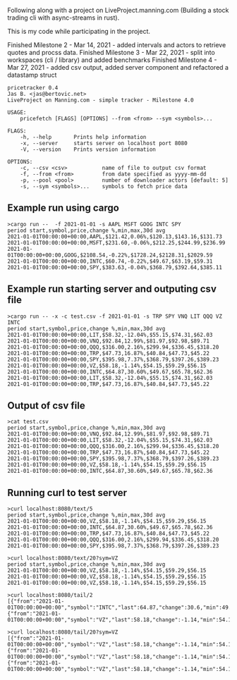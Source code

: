 Following along with a project on LiveProject.manning.com (Building a stock trading cli with async-streams in rust).

This is my code while participating in the project.

Finished Milestone 2 - Mar 14, 2021 - added intervals and actors to retrieve quotes and procss data.
Finished Milestone 3 - Mar 22, 2021 - split into workspaces (cli / library) and added benchmarks
Finished Milestone 4 - Mar 27, 2021 - added csv output, added server component and refactored a datastamp struct


```
pricetracker 0.4
Jas B. <jas@bertovic.net>
LiveProject on Manning.com - simple tracker - Milestone 4.0

USAGE:
    pricefetch [FLAGS] [OPTIONS] --from <from> --sym <symbols>...

FLAGS:
    -h, --help       Prints help information
    -x, --server     starts server on localhost port 8080
    -V, --version    Prints version information

OPTIONS:
    -c, --csv <csv>           name of file to output csv format
    -f, --from <from>         from date specified as yyyy-mm-dd
    -p, --pool <pool>         number of downloader actors [default: 5]
    -s, --sym <symbols>...    symbols to fetch price data
```

## Example run using cargo

```
>cargo run --  -f 2021-01-01 -s AAPL MSFT GOOG INTC SPY       
period start,symbol,price,change %,min,max,30d avg
2021-01-01T00:00:00+00:00,AAPL,$121.42,0.06%,$120.13,$143.16,$131.73
2021-01-01T00:00:00+00:00,MSFT,$231.60,-0.06%,$212.25,$244.99,$236.99
2021-01-01T00:00:00+00:00,GOOG,$2108.54,-0.22%,$1728.24,$2128.31,$2029.59
2021-01-01T00:00:00+00:00,INTC,$60.74,-0.22%,$49.67,$63.19,$59.31
2021-01-01T00:00:00+00:00,SPY,$383.63,-0.04%,$368.79,$392.64,$385.11
```

## Example run starting server and outputing csv file

```
>cargo run -- -x -c test.csv -f 2021-01-01 -s TRP SPY VNQ LIT QQQ VZ INTC
period start,symbol,price,change %,min,max,30d avg
2021-01-01T00:00:00+00:00,LIT,$58.32,-12.04%,$55.15,$74.31,$62.03
2021-01-01T00:00:00+00:00,VNQ,$92.84,12.99%,$81.97,$92.98,$89.71
2021-01-01T00:00:00+00:00,QQQ,$316.00,2.16%,$299.94,$336.45,$318.20
2021-01-01T00:00:00+00:00,TRP,$47.73,16.87%,$40.84,$47.73,$45.22
2021-01-01T00:00:00+00:00,SPY,$395.98,7.37%,$368.79,$397.26,$389.23
2021-01-01T00:00:00+00:00,VZ,$58.18,-1.14%,$54.15,$59.29,$56.15
2021-01-01T00:00:00+00:00,INTC,$64.87,30.60%,$49.67,$65.78,$62.36
2021-01-01T00:00:00+00:00,LIT,$58.32,-12.04%,$55.15,$74.31,$62.03
2021-01-01T00:00:00+00:00,TRP,$47.73,16.87%,$40.84,$47.73,$45.22
```

## Output of csv file

```
>cat test.csv
period start,symbol,price,change %,min,max,30d avg
2021-01-01T00:00:00+00:00,VNQ,$92.84,12.99%,$81.97,$92.98,$89.71
2021-01-01T00:00:00+00:00,LIT,$58.32,-12.04%,$55.15,$74.31,$62.03
2021-01-01T00:00:00+00:00,QQQ,$316.00,2.16%,$299.94,$336.45,$318.20
2021-01-01T00:00:00+00:00,TRP,$47.73,16.87%,$40.84,$47.73,$45.22
2021-01-01T00:00:00+00:00,SPY,$395.98,7.37%,$368.79,$397.26,$389.23
2021-01-01T00:00:00+00:00,VZ,$58.18,-1.14%,$54.15,$59.29,$56.15
2021-01-01T00:00:00+00:00,INTC,$64.87,30.60%,$49.67,$65.78,$62.36

```

## Running curl to test server

```
>curl localhost:8080/text/5
period start,symbol,price,change %,min,max,30d avg
2021-01-01T00:00:00+00:00,VZ,$58.18,-1.14%,$54.15,$59.29,$56.15
2021-01-01T00:00:00+00:00,INTC,$64.87,30.60%,$49.67,$65.78,$62.36
2021-01-01T00:00:00+00:00,TRP,$47.73,16.87%,$40.84,$47.73,$45.22
2021-01-01T00:00:00+00:00,QQQ,$316.00,2.16%,$299.94,$336.45,$318.20
2021-01-01T00:00:00+00:00,SPY,$395.98,7.37%,$368.79,$397.26,$389.23

>curl localhost:8080/text/20?sym=VZ
period start,symbol,price,change %,min,max,30d avg
2021-01-01T00:00:00+00:00,VZ,$58.18,-1.14%,$54.15,$59.29,$56.15
2021-01-01T00:00:00+00:00,VZ,$58.18,-1.14%,$54.15,$59.29,$56.15
2021-01-01T00:00:00+00:00,VZ,$58.18,-1.14%,$54.15,$59.29,$56.15

>curl localhost:8080/tail/2
[{"from":"2021-01-01T00:00:00+00:00","symbol":"INTC","last":64.87,"change":30.6,"min":49.67,"max":65.78,"sma_30":62.36},{"from":"2021-01-01T00:00:00+00:00","symbol":"VZ","last":58.18,"change":-1.14,"min":54.15,"max":59.29,"sma_30":56.15}]

>curl localhost:8080/tail/20?sym=VZ
[{"from":"2021-01-01T00:00:00+00:00","symbol":"VZ","last":58.18,"change":-1.14,"min":54.15,"max":59.29,"sma_30":56.15},{"from":"2021-01-01T00:00:00+00:00","symbol":"VZ","last":58.18,"change":-1.14,"min":54.15,"max":59.29,"sma_30":56.15},{"from":"2021-01-01T00:00:00+00:00","symbol":"VZ","last":58.18,"change":-1.14,"min":54.15,"max":59.29,"sma_30":56.15}]

```
